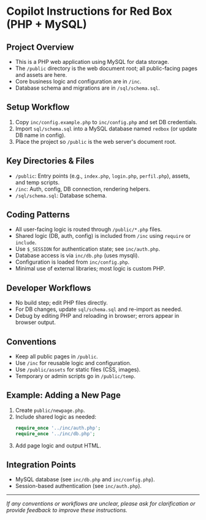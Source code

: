 # Copilot Instructions for Red Box (PHP + MySQL)

## Project Overview
- This is a PHP web application using MySQL for data storage.
- The `/public` directory is the web document root; all public-facing pages and assets are here.
- Core business logic and configuration are in `/inc`.
- Database schema and migrations are in `/sql/schema.sql`.

## Setup Workflow
1. Copy `inc/config.example.php` to `inc/config.php` and set DB credentials.
2. Import `sql/schema.sql` into a MySQL database named `redbox` (or update DB name in config).
3. Place the project so `/public` is the web server's document root.

## Key Directories & Files
- `/public`: Entry points (e.g., `index.php`, `login.php`, `perfil.php`), assets, and temp scripts.
- `/inc`: Auth, config, DB connection, rendering helpers.
- `/sql/schema.sql`: Database schema.

## Coding Patterns
- All user-facing logic is routed through `/public/*.php` files.
- Shared logic (DB, auth, config) is included from `/inc` using `require` or `include`.
- Use `$_SESSION` for authentication state; see `inc/auth.php`.
- Database access is via `inc/db.php` (uses mysqli).
- Configuration is loaded from `inc/config.php`.
- Minimal use of external libraries; most logic is custom PHP.

## Developer Workflows
- No build step; edit PHP files directly.
- For DB changes, update `sql/schema.sql` and re-import as needed.
- Debug by editing PHP and reloading in browser; errors appear in browser output.

## Conventions
- Keep all public pages in `/public`.
- Use `/inc` for reusable logic and configuration.
- Use `/public/assets` for static files (CSS, images).
- Temporary or admin scripts go in `/public/temp`.

## Example: Adding a New Page
1. Create `public/newpage.php`.
2. Include shared logic as needed:
   ```php
   require_once '../inc/auth.php';
   require_once '../inc/db.php';
   ```
3. Add page logic and output HTML.

## Integration Points
- MySQL database (see `inc/db.php` and `inc/config.php`).
- Session-based authentication (see `inc/auth.php`).

---
_If any conventions or workflows are unclear, please ask for clarification or provide feedback to improve these instructions._
